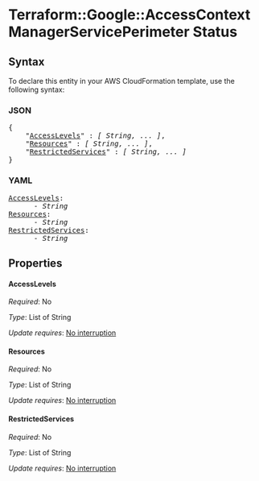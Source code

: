 # Terraform::Google::AccessContextManagerServicePerimeter Status

## Syntax

To declare this entity in your AWS CloudFormation template, use the following syntax:

### JSON

<pre>
{
    "<a href="#accesslevels" title="AccessLevels">AccessLevels</a>" : <i>[ String, ... ]</i>,
    "<a href="#resources" title="Resources">Resources</a>" : <i>[ String, ... ]</i>,
    "<a href="#restrictedservices" title="RestrictedServices">RestrictedServices</a>" : <i>[ String, ... ]</i>
}
</pre>

### YAML

<pre>
<a href="#accesslevels" title="AccessLevels">AccessLevels</a>: <i>
      - String</i>
<a href="#resources" title="Resources">Resources</a>: <i>
      - String</i>
<a href="#restrictedservices" title="RestrictedServices">RestrictedServices</a>: <i>
      - String</i>
</pre>

## Properties

#### AccessLevels

_Required_: No

_Type_: List of String

_Update requires_: [No interruption](https://docs.aws.amazon.com/AWSCloudFormation/latest/UserGuide/using-cfn-updating-stacks-update-behaviors.html#update-no-interrupt)

#### Resources

_Required_: No

_Type_: List of String

_Update requires_: [No interruption](https://docs.aws.amazon.com/AWSCloudFormation/latest/UserGuide/using-cfn-updating-stacks-update-behaviors.html#update-no-interrupt)

#### RestrictedServices

_Required_: No

_Type_: List of String

_Update requires_: [No interruption](https://docs.aws.amazon.com/AWSCloudFormation/latest/UserGuide/using-cfn-updating-stacks-update-behaviors.html#update-no-interrupt)

